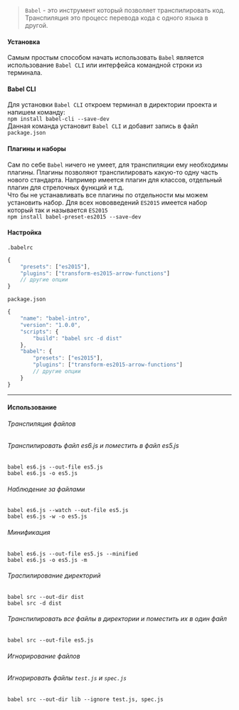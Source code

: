 >`Babel` - это инструмент который позволяет транспилировать код. Транспиляция это процесс перевода кода с одного языка в другой.

#### Установка

Самым простым способом начать использовать `Babel` является использование `Babel CLI` или интерфейса командной строки из терминала.

#### Babel CLI

Для установки `Babel CLI` откроем терминал в директории проекта и напишем команду:  
`npm install babel-cli --save-dev`  
Данная команда установит `Babel CLI` и добавит запись в файл `package.json`

#### Плагины и наборы

Сам по себе `Babel` ничего не умеет, для транспиляции ему необходимы плагины. Плагины позволяют транспилировать какую-то 
одну часть нового стандарта. Например имеется плагин для классов, отдельный плагин для стрелочных функций и т.д.  
Что бы не устанавливать все плагины по отдельности мы можем установить набор. Для всех нововведений `ES2015` имеется набор который
так и называется `ES2015`  
`npm install babel-preset-es2015 --save-dev`

#### Настройка

`.babelrc`

```js
{
    "presets": ["es2015"],
    "plugins": ["transform-es2015-arrow-functions"]
    // другие опции
}
```

`package.json`
```js
{
    "name": "babel-intro",
    "version": "1.0.0",
    "scripts": {
        "build": "babel src -d dist"
    },
    "babel": {
        "presets": ["es2015"],
        "plugins": ["transform-es2015-arrow-functions"]
        // другие опции
    }
}
```
___
#### Использование  
###### Транспиляция файлов
###### *Транспилировать файл* es6.js и поместить в файл es5.js
`babel es6.js --out-file es5.js`  
`babel es6.js -o es5.js`
###### Наблюдение за файлами
`babel es6.js --watch --out-file es5.js`  
`babel es6.js -w -o es5.js`
###### Минификация
`babel es6.js --out-file es5.js --minified`  
`babel es6.js -o es5.js -m`
###### Траспилирование директорий
`babel src --out-dir dist`  
`babel src -d dist`
###### Транспилировать все файлы в директории и поместить их в один файл
`babel src --out-file es5.js`  
###### Игнорирование файлов
###### *Игнорировать файлы* `test.js` и `spec.js`  
`babel src --out-dir lib --ignore test.js, spec.js`
